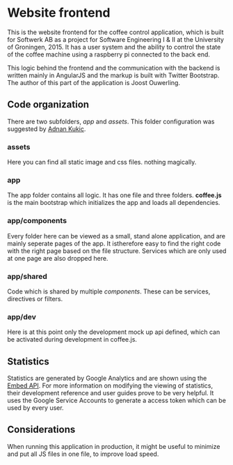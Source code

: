 Website frontend
================

This is the website frontend for the coffee control application, which is
built for Softwerk AB as a project for Software Engineering I & II at the 
University of Groningen, 2015. It has a user system and the ability to
control the state of the coffee machine using a raspberry pi connected
to the back end. 

This logic behind the frontend and the communication with the backend is 
written mainly in AngularJS and the markup is built with Twitter Bootstrap. 
The author of this part of the application is Joost Ouwerling.

Code organization
-----------------

There are two subfolders, *app* and *assets*. This folder configuration was
suggested by [Adnan Kukic](https://scotch.io/tutorials/angularjs-best-practices-directory-structure).

### assets
Here you can find all static image and css files. nothing magically.

### app
The app folder contains all logic. It has one file and three folders. 
**coffee.js** is the main bootstrap which initializes the app and loads
all dependencies.

### app/components
Every folder here can be viewed as a small, stand alone application, 
and are mainly seperate pages of the app. It istherefore easy to find the 
right code with the right page based on the file structure. Services which
are only used at one page are also dropped here.

### app/shared
Code which is shared by multiple *components*. These can be services,
directives or filters.

### app/dev
Here is at this point only the development mock up api defined, which can be
activated during development in coffee.js.

Statistics
----------
Statistics are generated by Google Analytics and are shown using the 
[Embed API](https://developers.google.com/analytics/devguides/reporting/embed/v1/).
For more information on modifying the viewing of statistics, their development
reference and user guides prove to be very helpful. It uses the Google Service
Accounts to generate a access token which can be used by every user.

Considerations
--------------
When running this application in production, it might be useful to minimize and 
put all JS files in one file, to improve load speed.